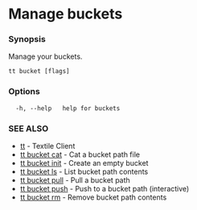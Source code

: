 # Manage buckets

### Synopsis

Manage your buckets.

```
tt bucket [flags]
```

### Options

```
  -h, --help   help for buckets
```

### SEE ALSO

* [tt](tt.md)	 - Textile Client
* [tt bucket cat](tt_buckets_cat.md)	 - Cat a bucket path file
* [tt bucket init](tt_buckets_init.md)	 - Create an empty bucket
* [tt bucket ls](tt_buckets_ls.md)	 - List bucket path contents
* [tt bucket pull](tt_buckets_pull.md)	 - Pull a bucket path
* [tt bucket push](tt_buckets_push.md)	 - Push to a bucket path (interactive)
* [tt bucket rm](tt_buckets_rm.md)	 - Remove bucket path contents
